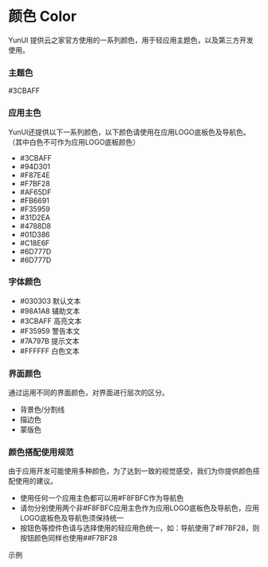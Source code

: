 # 颜色 Color

YunUI 提供云之家官方使用的一系列颜色，用于轻应用主题色，以及第三方开发使用。

### 主题色
<p><span class="yun-bg-blue theme-color">#3CBAFF</span></p>

### 应用主色

YunUI还提供以下一系列颜色，以下颜色请使用在应用LOGO底板色及导航色。（其中白色不可作为应用LOGO底板颜色）

<ul class="color">
    <li class="yun-text-white yun-bg-blue">#3CBAFF</li>
    <li class="yun-text-white yun-bg-olive">#94D301</li>
    <li class="yun-text-white yun-bg-orange">#F87E4E</li>
    <li class="yun-text-white yun-bg-yellow">#F7BF28</li>
    <li class="yun-text-white yun-bg-purple">#AF65DF</li>
    <li class="yun-text-white yun-bg-pink"> #FB6691</li>
    <li class="yun-text-white yun-bg-red"> #F35959</li>
    <li class="yun-text-white yun-bg-skyblue"> #31D2EA</li>
    <li class="yun-text-white yun-bg-royalblue">#4788D8</li>
    <li class="yun-text-white yun-bg-green">#01D386</li>
    <li class="yun-text-white yun-bg-brown">#C18E6F</li>
    <li class="yun-text-white yun-bg-grey"> #6D777D</li>
    <li class="yun-border yun-text-secondary"> #6D777D</li>

</ul>

### 字体颜色

<ul class="color font-color">
    <li class="yun-border yun-text-default">#030303 默认文本</li>
    <li class="yun-border yun-text-secondary">#98A1A8 辅助文本</li>
    <li class="yun-border yun-text-active">#3CBAFF 高亮文本</li>
    <li class="yun-border yun-text-warn">#F35959 警告本文</li>
    <li class="yun-border yun-text-tips">#7A797B 提示文本</li>
    <li class="yun-border yun-bg-grey yun-text-white">#FFFFFF 白色文本</li>
</ul>

### 界面颜色

通过运用不同的界面颜色，对界面进行层次的区分。

<ul class="color page-color">
    <li class="bg-color">背景色/分割线</li>
    <li class="border-color">描边色</li>
    <li class="mask-color">蒙版色</li>
</ul>

### 颜色搭配使用规范

由于应用开发可能使用多种颜色，为了达到一致的视觉感受，我们为你提供颜色搭配使用的建议。

* 使用任何一个应用主色都可以用#F8FBFC作为导航色
* 请勿分别使用两个非#F8FBFC应用主色作为应用LOGO底板色及导航色，应用LOGO底板色及导航色须保持统一
* 按钮色等控件色请与选择使用的轻应用色统一，如：导航使用了#F7BF28，则按钮颜色同样也使用##F7BF28

示例

<div class="demo-img"></div>